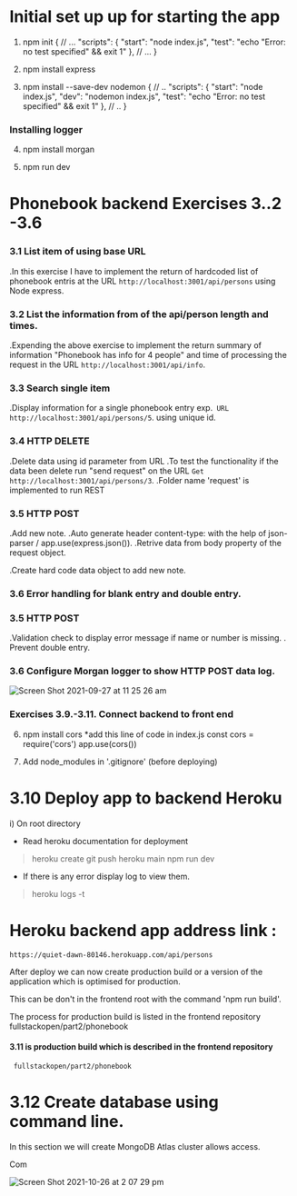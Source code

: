# Initial set up up for starting the app 
1. npm init
   {
   // ...
   "scripts": {
   "start": "node index.js",
   "test": "echo \"Error: no test specified\" && exit 1"
   },
   // ...
   }

2. npm install express
3. npm install --save-dev nodemon
   {
   // ..
   "scripts": {
   "start": "node index.js",
   "dev": "nodemon index.js",
   "test": "echo \"Error: no test specified\" && exit 1"
   },
   // ..
   }
   
### Installing logger 
4. npm install morgan

5. npm run dev

# Phonebook backend Exercises 3..2 -3.6

### 3.1 List item of using base URL

.In this exercise I have to implement the return of hardcoded list of phonebook entris at the URL `http://localhost:3001/api/persons` using Node express.

### 3.2 List the information from of the api/person length and times.

.Expending the above exercise to implement the return summary of information "Phonebook has info for 4 people" and time of processing the request in the URL `http://localhost:3001/api/info`.

### 3.3 Search single item

.Display information for a single phonebook entry exp.` URL http://localhost:3001/api/persons/5`. using unique id.

### 3.4 HTTP DELETE

.Delete data using id parameter from URL
.To test the functionality if the data been delete run "send request" on the URL
`Get http://localhost:3001/api/persons/3`.
.Folder name 'request' is implemented to run REST

### 3.5 HTTP POST

.Add new note.
.Auto generate header content-type: with the help of json-parser / app.use(express.json()).
.Retrive data from body property of the request object.

.Create hard code data object to add new note.

### 3.6 Error handling for blank entry and double entry.

### 3.5 HTTP POST

.Validation check to display error message if name or number is missing.
. Prevent double entry.

### 3.6 Configure Morgan logger to show HTTP POST data log.

![Screen Shot 2021-09-27 at 11 25 26 am](https://user-images.githubusercontent.com/67087939/134832408-7e5b1672-f61a-4d11-844f-5200f8a49596.png)

### Exercises 3.9.-3.11. Connect backend to front end

6. npm install cors
   *add this line of code in index.js
   const cors = require('cors')
   app.use(cors()) 

7. Add node_modules in '.gitignore'
(before deploying)

# 3.10 Deploy app to backend Heroku

i) On root directory
   * Read heroku documentation for deployment 
> heroku create
> git push heroku main
> npm run dev

* If there is any error display log to view them.

> heroku logs -t

# Heroku backend app address link :

`https://quiet-dawn-80146.herokuapp.com/api/persons`

After deploy we can now create production build or a version of the application which is optimised for production.

This can be don't in the frontend root with the command 'npm run build'. 

The process for production build is listed in the frontend repository fullstackopen/part2/phonebook

#### 3.11 is production build which is described in the frontend repository 
     fullstackopen/part2/phonebook

# 3.12 Create database using command line.

In this section we will create MongoDB Atlas cluster allows access.

Com


![Screen Shot 2021-10-26 at 2 07 29 pm](https://user-images.githubusercontent.com/67087939/138802291-aa66b5db-2b1d-4c17-960d-15e44160fba9.png)

